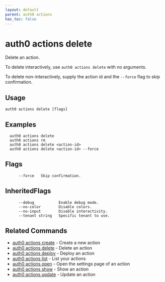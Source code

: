 ```yaml
---
layout: default
parent: auth0 actions
has_toc: false
---
```

# auth0 actions delete

Delete an action.

To delete interactively, use `auth0 actions delete` with no arguments.

To delete non-interactively, supply the action id and the `--force` flag to skip confirmation.

## Usage
```
auth0 actions delete [flags]
```

## Examples

```
  auth0 actions delete
  auth0 actions rm
  auth0 actions delete <action-id>
  auth0 actions delete <action-id> --force
```


## Flags

```
      --force   Skip confirmation.
```


## InheritedFlags

```
      --debug           Enable debug mode.
      --no-color        Disable colors.
      --no-input        Disable interactivity.
      --tenant string   Specific tenant to use.
```


## Related Commands

- [auth0 actions create](auth0_actions_create.md) - Create a new action
- [auth0 actions delete](auth0_actions_delete.md) - Delete an action
- [auth0 actions deploy](auth0_actions_deploy.md) - Deploy an action
- [auth0 actions list](auth0_actions_list.md) - List your actions
- [auth0 actions open](auth0_actions_open.md) - Open the settings page of an action
- [auth0 actions show](auth0_actions_show.md) - Show an action
- [auth0 actions update](auth0_actions_update.md) - Update an action


